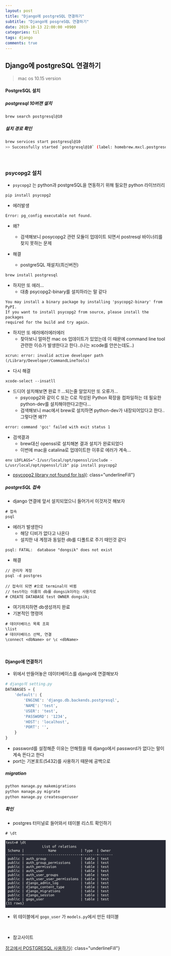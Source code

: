 ```yaml
---
layout: post
title: "Django에 postgreSQL 연결하기"
subtitle: "Django에 posgreSQL 연결하기"
date: 2019-10-13 22:00:00 +0900
categories: til
tags: django
comments: true
---
```


## Django에 postgreSQL 연결하기

> mac os 10.15 version



#### PostgreSQL 설치

##### postgresql 10버젼 설치

```shell
brew search postgresql@10
```

##### 설치 경로 확인

```bash
brew services start postgresql@10
>> Successfully started `postgresql@10` (label: homebrew.mxcl.postgresql@10)
```

##### <br>

### psycopg2 설치

- `psycopg2` 는 python과 postgreSQL을 연동하기 위해 필요한 python 라이브러리

```shell
pip install psycopg2
```

- 에러발생

```
Error: pg_config executable not found.
```

- 왜?
  - 검색해보니 posycopg2 관련 모듈이 업데이트 되면서 postresql 바이너리를 찾지 못하는 문제

- 해결
  - postgreSQL 재설치(최신버전)

```shell
brew install postgresql
```

- 하지만 또 에러...
  - 대충 psycopg2-binary를 설치하라는 말 같다

```
You may install a binary package by installing 'psycopg2-binary' from PyPI.
If you want to install psycopg2 from source, please install the packages
required for the build and try again.
```

- 하지만 또 에러에러에러에러
  - 찾아보니 얼마전 mac os 업데이트가 있었는데 이 때문에 command line tool 관련한 이슈가 발생한다고 한다..(나는 xcode를 안쓴는데도..)

```shell
xcrun: error: invalid active developer path (/Library/Developer/CommandLineTools)
```

- 다시 해결

```shell
xcode-select --insatll
```

- 드디어 설치해보면 완료 !! ...되는줄 알았지만 또 오류가...
  -  psycopg2와 같이 C 또는 C로 작성된 Python 확장을 컴파일하는 데 필요한 python-dev를 설치해야한다고한다...
  - 검색해보니 mac에서 brew로 설치하면 python-dev가 내장되어있다고 한다.. 그렇다면 왜??

```pythob
error: command 'gcc' failed with exit status 1
```

- 검색결과 
  - brew대신 openssl로 설치해본 결과 설치가 완료되었다
  - 이번에 mac을 catalina로 업데이트한 이후로 에러가 계속...

```shell
env LDFLAGS="-I/usr/local/opt/openssl/include -L/usr/local/opt/openssl/lib" pip install psycopg2
```

- [psycopg2 library not found for lssl](https://stackoverflow.com/questions/26288042/error-installing-psycopg2-library-not-found-for-lssl){: class="underlineFill"}

##### postgreSQL 접속

- django 연결에 앞서 설치되었으니 들어가서 이것저것 해보자

```shell
# 접속
psql
```

- 에러가 발생한다
  - 해당 디비가 없다고 나온다
  - 설치한 내 계정과 동일한 db를 디폴트로 주기 때인것 같다

```shell
psql: FATAL:  database "dongsik" does not exist
```

- 해결

```postgresql
// 관리자 계정
psql -d postgres

// 접속이 되면 #으로 terminal이 바뀜
// test라는 이름의 db를 dongsik이라는 사용자로
# CREATE DATABASE test OWNER dongsik;
```

- 여기까지하면 db생성까지 완료
- 기본적인 명령어

```shell
# 데이터베이스 목록 조회
\list
# 데이터베이스 선택, 연결
\connect <dbName> or \c <dbName>
```



<br>

#### Django에 연결하기

- 위에서 만들어놓은 데이터베이스를 django에 연결해보자

```python
# django의 setting.py
DATABASES = {
    'default': {
        'ENGINE': 'django.db.backends.postgresql',
        'NAME': 'test',
        'USER': 'test',
        'PASSWORD': '1234',
        'HOST': 'localhost',
        'PORT': '',
    }
}
```

- password를 설정해준 이유는 안해줬을 때 django에서 password가 없다는 말이 계속 뜬다고 한다
- port는 기본포트(5432)를 사용하기 때문에 공백으로

##### migration

```python
python manage.py makemigrations
python manage.py migrate
python manage.py createsuperuser
```

##### 확인

- postgres 터미널로 들어와서 테이블 리스트 확인하기

```
# \dt
```

![postgres](/img/in-post/postgres.png)

- 위 테이블에서 `gogo_user` 가 `models.py`에서 만든 테이블

<br>

- 참고사이트

[장고에서 POSTGRESQL 사용하기](https://doorbw.tistory.com/183){: class="underlineFill"}